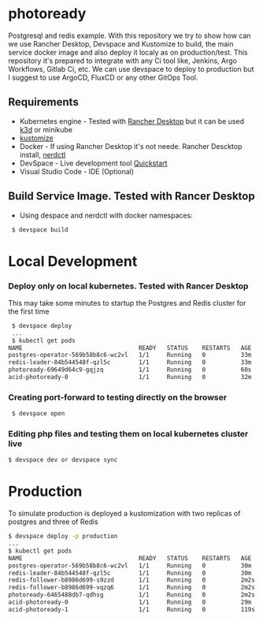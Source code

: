 # photoready
Postgresql and redis example.
With this repository we try to show how can we use Rancher Desktop, Devspace and Kustomize to build, the main service docker image and also deploy it localy as on production/test.
This repository it's prepared to integrate with any Ci tool like, Jenkins, Argo Workflows, Gitlab Ci, etc.
We can use devspace to deploy to production but I suggest to use ArgoCD, FluxCD or any other GitOps Tool.
## Requirements
* Kubernetes engine - Tested with [Rancher Desktop](https://www.suse.com/c/rancher_blog/rancher-desktop-an-open-source-app-for-desktop-kubernetes-and-container-management/) but it can be used [k3d](https://k3d.io/v5.0.3/) or minikube
* [kustomize](https://kubectl.docs.kubernetes.io/installation/kustomize/binaries/)
* Docker - If using Rancher Desktop it's not neede. Rancher Descktop install, [nerdctl](https://github.com/containerd/nerdctl)
* DevSpace - Live development tool [Quickstart](https://github.com/loft-sh/devspace#quickstart)
* Visual Studio Code - IDE (Optional)

## Build Service Image. Tested with Rancer Desktop
* Using despace and nerdctl with docker namespaces:
```bash
 $ devspace build
 ```
# Local Development
 ### Deploy only on local kubernetes. Tested with Rancer Desktop
 This may take some minutes to startup the Postgres and Redis cluster for the first time
```bash
 $ devspace deploy
 ...
 $ kubectl get pods
NAME                                 READY   STATUS    RESTARTS   AGE
postgres-operator-569b58b8c6-wc2vl   1/1     Running   0          33m
redis-leader-84b544548f-qzl5c        1/1     Running   0          33m
photoready-69649d64c9-gqjzq          1/1     Running   0          60s
acid-photoready-0                    1/1     Running   0          32m
 ```
 ### Creating port-forward to testing directly on the browser
```bash
 $ devspace open
 ```
### Editing php files and testing them on local kubernetes cluster live
```bash
$ devspace dev or devspace sync
```

# Production
To simulate production is deployed a kustomization with two replicas of postgres and three of Redis
```bash
$ devspace deploy -p production
...
$ kubectl get pods
NAME                                 READY   STATUS    RESTARTS   AGE
postgres-operator-569b58b8c6-wc2vl   1/1     Running   0          30m
redis-leader-84b544548f-qzl5c        1/1     Running   0          30m
redis-follower-b8986d699-s9zzd       1/1     Running   0          2m2s
redis-follower-b8986d699-vqzq6       1/1     Running   0          2m2s
photoready-6465488db7-qdhsg          1/1     Running   0          2m2s
acid-photoready-0                    1/1     Running   0          29m
acid-photoready-1                    1/1     Running   0          119s
```
